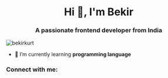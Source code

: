 <h1 align="center">Hi 👋, I'm Bekir</h1>
<h3 align="center">A passionate frontend developer from India</h3>

<p align="left"> <img src="https://komarev.com/ghpvc/?username=bekirkurt&label=Profile%20views&color=0e75b6&style=flat" alt="bekirkurt" /> </p>

- 🌱 I’m currently learning **programming language**

<h3 align="left">Connect with me:</h3>
<p align="left">
</p>
